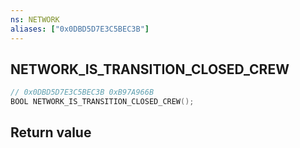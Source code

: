 ```yaml
---
ns: NETWORK
aliases: ["0x0DBD5D7E3C5BEC3B"]
---
```

## NETWORK_IS_TRANSITION_CLOSED_CREW

```c
// 0x0DBD5D7E3C5BEC3B 0xB97A966B
BOOL NETWORK_IS_TRANSITION_CLOSED_CREW();
```


## Return value
